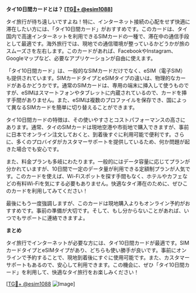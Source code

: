 **タイ10日間カードとは？ [[TG💪+ @esim1088](https://t.me/s/esim1088)]**

タイ旅行が待ち遠しいですよね！特に、インターネット接続の心配をせず快適に滞在したい方には、「タイ10日間カード」がおすすめです。このカードは、タイ国内で高速インターネットを利用できるSIMカードの一種で、滞在中の通信手段として最適です。海外旅行では、現地での通信環境が整っているかどうかが旅のスムーズさを左右します。このカードがあれば、FacebookやInstagram、Googleマップなど、必要なアプリケーションが自由に使えます。

「タイ10日間カード」は、一般的なSIMカードだけでなく、eSIM（電子SIM）も提供されています。SIMカードタイプとeSIMタイプの違いは、物理的なカードがあるかどうかです。通常のSIMカードは、専用の端末に挿入して使うものですが、eSIMはスマートフォンやタブレットに内蔵されているので、カードを挿す手間がありません。また、eSIMは複数のプロファイルを保存でき、国によって異なるSIMカードを簡単に切り替えることができます。

タイ10日間カードの特徴は、その使いやすさとコストパフォーマンスの高さにあります。通常、タイのSIMカードは現地空港や市街地で購入できますが、事前に日本でオンライン注文しておくと、到着後すぐに利用可能で便利です。さらに、多くのプロバイダがカスタマーサポートを提供しているため、何か問題が起きた場合でも安心です。

また、料金プランも多岐にわたります。一般的にはデータ容量に応じてプランが分かれていますが、10日間で一定のデータ量が利用できる定額制プランが人気です。このカードを使えば、Wi-Fiスポットを探す手間もなく、ホテルやカフェなどの有料Wi-Fiを気にする必要もありません。快適なタイ滞在のために、ぜひこのカードを利用してみてください！

最後にもう一度強調しますが、このカードは現地購入よりもオンライン予約がおすすめです。事前の準備が大切です。そして、もし分からないことがあれば、いつでもサポートに連絡できますよ。

**まとめ**

タイ旅行でインターネットが必要な方には、タイ10日間カードが最適です。SIMカードタイプとeSIMタイプがあり、どちらも使い勝手が良いです。事前にオンラインで予約することで、現地到着後にすぐに使用可能です。また、カスタマーサポートもあるので、安心して利用できます。この機会に、ぜひ「タイ10日間カード」を利用して、快適なタイ旅行をお楽しみください！

[[TG💪+ @esim1088](https://t.me/s/esim1088) ![Image](https://i.postimg.cc/Y0z9fWf4/image.png)]